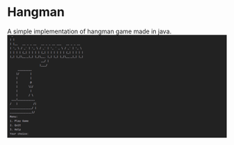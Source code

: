 # Hangman
A simple implementation of hangman game made in java. 
![Alt text](/img/Screenshot1.png?raw=true)
